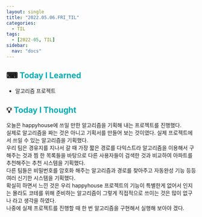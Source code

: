 ```yaml
---
layout: single
title: "2022.05.06.FRI_TIL"
categories:
  - TIL
tags:
  - [2022-05, TIL]
sidebar:
  nav: "docs"
---
```


## ⌨ <a style="color:#00adb5">Today I Learned</a>

- 알고리즘 프로젝트

## 💡 <a style="color:#00adb5">Today I Thought</a>

오늘은 happyhouse에 쓰일 만한 알고리즘을 기획해 내는 프로젝트를 진행했다.<br>
실제로 알고리즘을 짜는 것은 아니고 기획서를 만들어 보는 것이였다. 실제 프로젝트에서 쓰일 수 있는 알고리즘을 기획했다.<br>
우리 팀은 경유지를 지나서 갈 때 가장 짧은 경로를 다익스트라 알고리즘을 이용해서 구해주는 것과 찜 한 목록들을 바탕으로 다른 사용자들이 검색한 것과 비교하여 아파트를 추천해주는 추천 시스템을 기획했다.<br>
다른 팀들은 비밀번호를 암호화 해주는 알고리즘과 경로를 찾아주고 자동완성 기능 등등 여러 신기한 시스템을 기획했다.<br>
확실히 하면서 느낀 것은 우리 happyhouse 프로젝트의 기능이 특별한게 없어서 인지는 몰라도 코테를 위해 준비하는 알고리즘이 그렇게 직접적으로 쓰이는 것은 많이 없구나 라고 생각을 하였다.<br>
나중에 실제 프로젝트를 진행할 때 한 번 알고리즘을 구현해서 실행해 보아야 겠다.
